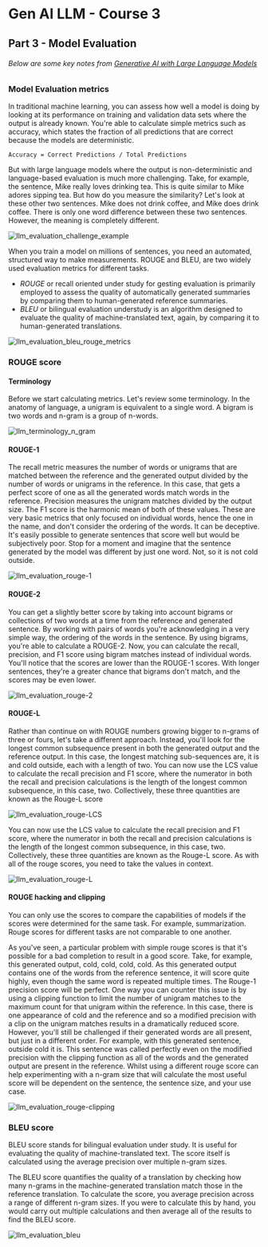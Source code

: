 # Gen AI LLM - Course 3
## Part 3 - Model Evaluation


###### Below are some key notes from [Generative AI with Large Language Models](https://www.coursera.org/learn/generative-ai-with-llms)

### Model Evaluation metrics

In traditional machine learning, you can assess how well a model is doing by looking at its performance on training and validation data sets where the output is already known. You're able to calculate simple metrics such as accuracy, which states the fraction of all predictions that are correct because the models are deterministic. 

```
Accuracy = Correct Predictions / Total Predictions
```

But with large language models where the output is non-deterministic and language-based evaluation is much more challenging. Take, for example, the sentence, Mike really loves drinking tea. This is quite similar to Mike adores sipping tea. But how do you measure the similarity? Let's look at these other two sentences. Mike does not drink coffee, and Mike does drink coffee. There is only one word difference between these two sentences. However, the meaning is completely different.


![llm_evaluation_challenge_example](../../images/llm_evaluation_challenge_example.png)


When you train a model on millions of sentences, you need an automated, structured way to make measurements. ROUGE and BLEU, are two widely used evaluation metrics for different tasks. 
 - *ROUGE* or recall oriented under study for gesting evaluation is primarily employed to assess the quality of automatically generated summaries by comparing them to human-generated reference summaries. 
 - *BLEU* or bilingual evaluation understudy is an algorithm designed to evaluate the quality of machine-translated text, again, by comparing it to human-generated translations.

![llm_evaluation_bleu_rouge_metrics](../../images/llm_evaluation_bleu_rouge_metrics.png)

### ROUGE score
#### Terminology
Before we start calculating metrics. Let's review some terminology. In the anatomy of language, a unigram is equivalent to a single word. A bigram is two words and n-gram is a group of n-words.


![llm_terminology_n_gram](../../images/llm_terminology_n_gram.png)

#### ROUGE-1

The recall metric measures the number of words or unigrams that are matched between the reference and the generated output divided by the number of words or unigrams in the reference. In this case, that gets a perfect score of one as all the generated words match words in the reference. Precision measures the unigram matches divided by the output size. The F1 score is the harmonic mean of both of these values. These are very basic metrics that only focused on individual words, hence the one in the name, and don't consider the ordering of the words. It can be deceptive. It's easily possible to generate sentences that score well but would be subjectively poor. Stop for a moment and imagine that the sentence generated by the model was different by just one word. Not, so it is not cold outside. 


![llm_evaluation_rouge-1](../../images/llm_evaluation_rouge-1.png)

#### ROUGE-2
You can get a slightly better score by taking into account bigrams or collections of two words at a time from the reference and generated sentence. By working with pairs of words you're acknowledging in a very simple way, the ordering of the words in the sentence. By using bigrams, you're able to calculate a ROUGE-2. Now, you can calculate the recall, precision, and F1 score using bigram matches instead of individual words. You'll notice that the scores are lower than the ROUGE-1 scores. With longer sentences, they're a greater chance that bigrams don't match, and the scores may be even lower. 


![llm_evaluation_rouge-2](../../images/llm_evaluation_rouge-2.png)


#### ROUGE-L
Rather than continue on with ROUGE numbers growing bigger to n-grams of three or fours, let's take a different approach. Instead, you'll look for the longest common subsequence present in both the generated output and the reference output. In this case, the longest matching sub-sequences are, it is and cold outside, each with a length of two. You can now use the LCS value to calculate the recall precision and F1 score, where the numerator in both the recall and precision calculations is the length of the longest common subsequence, in this case, two. Collectively, these three quantities are known as the Rouge-L score


![llm_evaluation_rouge-LCS](../../images/llm_evaluation_rouge-LCS.png)


You can now use the LCS value to calculate the recall precision and F1 score, where the numerator in both the recall and precision calculations is the length of the longest common subsequence, in this case, two. Collectively, these three quantities are known as the Rouge-L score. As with all of the rouge scores, you need to take the values in context.

![llm_evaluation_rouge-L](../../images/llm_evaluation_rouge-L.png)


#### ROUGE hacking and clipping
You can only use the scores to compare the capabilities of models if the scores were determined for the same task. For example, summarization. Rouge scores for different tasks are not comparable to one another. 


As you've seen, a particular problem with simple rouge scores is that it's possible for a bad completion to result in a good score. Take, for example, this generated output, cold, cold, cold, cold. As this generated output contains one of the words from the reference sentence, it will score quite highly, even though the same word is repeated multiple times. The Rouge-1 precision score will be perfect. One way you can counter this issue is by using a clipping function to limit the number of unigram matches to the maximum count for that unigram within the reference. In this case, there is one appearance of cold and the reference and so a modified precision with a clip on the unigram matches results in a dramatically reduced score. However, you'll still be challenged if their generated words are all present, but just in a different order. For example, with this generated sentence, outside cold it is. This sentence was called perfectly even on the modified precision with the clipping function as all of the words and the generated output are present in the reference. Whilst using a different rouge score can help experimenting with a n-gram size that will calculate the most useful score will be dependent on the sentence, the sentence size, and your use case.


![llm_evaluation_rouge-clipping](../../images/llm_evaluation_rouge-clipping.png)


### BLEU score
BLEU score stands for bilingual evaluation under study. It is useful for evaluating the quality of machine-translated text. The score itself is calculated using the average precision over multiple n-gram sizes. 

The BLEU score quantifies the quality of a translation by checking how many n-grams in the machine-generated translation match those in the reference translation. To calculate the score, you average precision across a range of different n-gram sizes. If you were to calculate this by hand, you would carry out multiple calculations and then average all of the results to find the BLEU score. 


![llm_evaluation_bleu](../../images/llm_evaluation_bleu.png)




